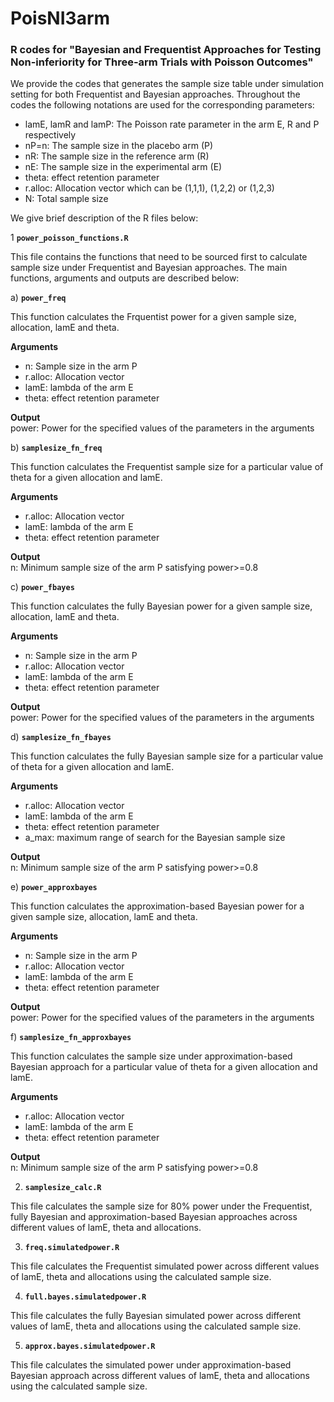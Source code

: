 # PoisNI3arm
### R codes for "Bayesian and Frequentist Approaches for Testing Non-inferiority for Three-arm Trials with Poisson Outcomes"

We provide the codes that generates the sample size table under simulation setting for both Frequentist and Bayesian approaches. Throughout the codes the following notations are used for the corresponding parameters:

* lamE, lamR and lamP: The Poisson rate parameter in the arm E, R and P respectively
* nP=n: The sample size in the placebo arm (P)
* nR: The sample size in the reference arm (R)
* nE: The sample size in the experimental arm (E)
* theta: effect retention parameter
* r.alloc: Allocation vector which can be (1,1,1), (1,2,2) or (1,2,3)
* N: Total sample size


We give brief description of the R files below:


1 **`power_poisson_functions.R`** 

This file contains the functions that need to be sourced first to calculate sample size under Frequentist and Bayesian approaches. The main functions, arguments and outputs are described below:


a) **`power_freq`**

This function calculates the Frquentist power for a given sample size, allocation, lamE and theta.

**Arguments**  
* n: Sample size in the arm P
* r.alloc: Allocation vector 
* lamE: lambda of the arm E 
* theta: effect retention parameter 

**Output**  
power: Power for the specified values of the parameters in the arguments


b) **`samplesize_fn_freq`**

This function calculates the Frequentist sample size for a particular value of theta for a given allocation and lamE.

**Arguments**   
* r.alloc: Allocation vector 
* lamE: lambda of the arm E 
* theta: effect retention parameter 

**Output**   
n: Minimum sample size of the arm P satisfying power>=0.8


c) **`power_fbayes`**

This function calculates the fully Bayesian power for a given sample size, allocation, lamE and theta.

**Arguments**  
* n: Sample size in the arm P
* r.alloc: Allocation vector 
* lamE: lambda of the arm E 
* theta: effect retention parameter 

**Output**  
power: Power for the specified values of the parameters in the arguments


d) **`samplesize_fn_fbayes`**

This function calculates the fully Bayesian sample size for a particular value of theta for a given allocation and lamE.

**Arguments**   
* r.alloc: Allocation vector 
* lamE: lambda of the arm E 
* theta: effect retention parameter 
* a_max: maximum range of search for the Bayesian sample size 

**Output**   
n: Minimum sample size of the arm P satisfying power>=0.8


e) **`power_approxbayes`**

This function calculates the approximation-based Bayesian power for a given sample size, allocation, lamE and theta.

**Arguments**  
* n: Sample size in the arm P
* r.alloc: Allocation vector 
* lamE: lambda of the arm E 
* theta: effect retention parameter 

**Output**  
power: Power for the specified values of the parameters in the arguments


f) **`samplesize_fn_approxbayes`** 

This function calculates the sample size under approximation-based Bayesian approach for a particular value of theta for a given allocation and lamE.

**Arguments**  
* r.alloc: Allocation vector
* lamE: lambda of the arm E
* theta: effect retention parameter

**Output**   
n: Minimum sample size of the arm P satisfying power>=0.8


2. **`samplesize_calc.R`**

This file calculates the sample size for 80% power under the Frequentist, fully Bayesian and approximation-based Bayesian approaches across different values of lamE, theta and allocations.


3. **`freq.simulatedpower.R`**

This file calculates the Frequentist simulated power across different values of lamE, theta and allocations using the calculated sample size.


4. **`full.bayes.simulatedpower.R`**

This file calculates the fully Bayesian simulated power across different values of lamE, theta and allocations using the calculated sample size.


5. **`approx.bayes.simulatedpower.R`**

This file calculates the simulated power under approximation-based Bayesian approach across different values of lamE, theta and allocations using the calculated sample size.

